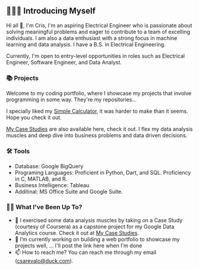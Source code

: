 ## 🙋🏻‍♂️ Introducing Myself 

Hi all 👋, I'm Cris, I'm an aspiring Electrical Engineer who is passionate about solving meaningful problems and eager to contribute to a team of excelling individuals. I am also a data enthusiast with a strong focus in machine learning and data analysis. I have a B.S. in Electrical Engineering. 

Currently, I'm open to entry-level opportunities in roles such as Electrical Engineer, Software Engineer, and Data Analyst.

### 📚 Projects

Welcome to my coding portfolio, where I showcase my projects that involve programming in some way. They're my repositories...

I specially liked my [Simple Calculator](https://csarevalo.github.io/Flutter-App-Simple-Calculator/), it was harder to make than it seems. Hope you check it out.

[My Case Studies]() are also available here, check it out. I flex my data analysis muscles and deep dive into business problems and data driven decisions.


### 🛠️ Tools

- Database: Google BigQuery
- Programing Languages: Proficient in Python, Dart, and SQL. Proficiency in C, MATLAB, and R.
- Business Intelligence: Tableau
- Additinal: MS Office Suite and Google Suite.


### 🤷‍♂ What I've Been Up To?
- 🌱 I exercised some data analysis muscles by taking on a Case Study (courtesy of Coursera) as a capstone project for my Google Data Analytics course. Check it out at [My Case Studies](https://csarevalo.github.io/Case-Studies/).
- 💞️ I’m currently working on building a web portfolio to showcase my projects well, ... I'll post the link here when I'm done
- 📫 How to reach me? You can reach me through my email (csarevalo@duck.com).



<!--
###🙋🏻‍♂️ Introducing Myself

I'm Cristian, a data junior enthusiast with a strong focus in SQL. 

With expertise in query optimization, database design, data modeling, and data analysis, I'm passionate about helping businesses make sense of their data.

Currently, I'm open to opportunities in roles such as Electrical Engineering, Machine Learning, Data Analyst, Business Intelligence Analyst, and Analytics Engineer.

- Python: NumPy, Pandas, Matplotlib,...

###📚 Projects

### 🛠️ Tools

- 1
- 2...
--->
